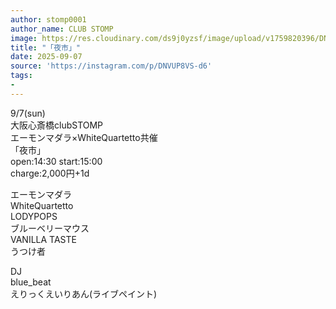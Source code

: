 ```yaml
---
author: stomp0001
author_name: CLUB STOMP
image: https://res.cloudinary.com/ds9j0yzsf/image/upload/v1759820396/DNVUP8VS-d6.jpg
title: "「夜市」"
date: 2025-09-07
source: 'https://instagram.com/p/DNVUP8VS-d6'
tags:
- 
---
```

9/7(sun)<br>
大阪心斎橋clubSTOMP<br>
エーモンマダラ×WhiteQuartetto共催<br>
 「夜市」 <br>
open:14:30 start:15:00<br>
charge:2,000円+1d

エーモンマダラ<br>
WhiteQuartetto<br>
LODYPOPS<br>
ブルーベリーマウス<br>
VANILLA TASTE<br>
うつけ者

DJ<br>
blue_beat<br>
えりっくえいりあん(ライブペイント)